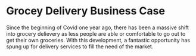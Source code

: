# Grocey Delivery Business Case

Since the beginning of Covid one year ago, there has been a massive shift into grocery delievery as less people are able or comfortable to go out to get their own groceries.  With this development, a fantastic opportunity has spung up for delivery services to fill the need of the market.
